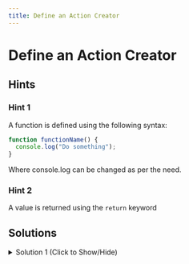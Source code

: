 ```yaml
---
title: Define an Action Creator
---
```

# Define an Action Creator

## Hints

### Hint 1

A function is defined using the following syntax:

```javascript
function functionName() {
  console.log("Do something");
}
```

Where console.log can be changed as per the need.

### Hint 2

A value is returned using the ``` return ``` keyword

## Solutions

<details><summary>Solution 1 (Click to Show/Hide)</summary>

```javascript
function actionCreator() {
  return action;
}
```
</details>
